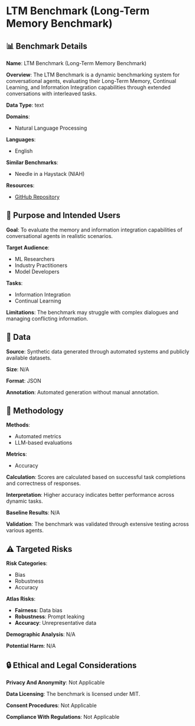 # LTM Benchmark (Long-Term Memory Benchmark)

## 📊 Benchmark Details

**Name**: LTM Benchmark (Long-Term Memory Benchmark)

**Overview**: The LTM Benchmark is a dynamic benchmarking system for conversational agents, evaluating their Long-Term Memory, Continual Learning, and Information Integration capabilities through extended conversations with interleaved tasks.

**Data Type**: text

**Domains**:
- Natural Language Processing

**Languages**:
- English

**Similar Benchmarks**:
- Needle in a Haystack (NIAH)

**Resources**:
- [GitHub Repository](https://github.com/GoodAI/goodai-ltm-benchmark)

## 🎯 Purpose and Intended Users

**Goal**: To evaluate the memory and information integration capabilities of conversational agents in realistic scenarios.

**Target Audience**:
- ML Researchers
- Industry Practitioners
- Model Developers

**Tasks**:
- Information Integration
- Continual Learning

**Limitations**: The benchmark may struggle with complex dialogues and managing conflicting information.

## 💾 Data

**Source**: Synthetic data generated through automated systems and publicly available datasets.

**Size**: N/A

**Format**: JSON

**Annotation**: Automated generation without manual annotation.

## 🔬 Methodology

**Methods**:
- Automated metrics
- LLM-based evaluations

**Metrics**:
- Accuracy

**Calculation**: Scores are calculated based on successful task completions and correctness of responses.

**Interpretation**: Higher accuracy indicates better performance across dynamic tasks.

**Baseline Results**: N/A

**Validation**: The benchmark was validated through extensive testing across various agents.

## ⚠️ Targeted Risks

**Risk Categories**:
- Bias
- Robustness
- Accuracy

**Atlas Risks**:
- **Fairness**: Data bias
- **Robustness**: Prompt leaking
- **Accuracy**: Unrepresentative data

**Demographic Analysis**: N/A

**Potential Harm**: N/A

## 🔒 Ethical and Legal Considerations

**Privacy And Anonymity**: Not Applicable

**Data Licensing**: The benchmark is licensed under MIT.

**Consent Procedures**: Not Applicable

**Compliance With Regulations**: Not Applicable
